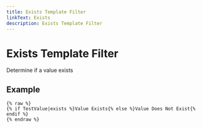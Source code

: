 ```yaml
---
title: Exists Template Filter
linkText: Exists
description: Exists Template Filter
---
```


# Exists Template Filter

Determine if a value exists

## Example

```text
{% raw %}
{% if TestValue|exists %}Value Exists{% else %}Value Does Not Exist{% endif %}
{% endraw %}
```
